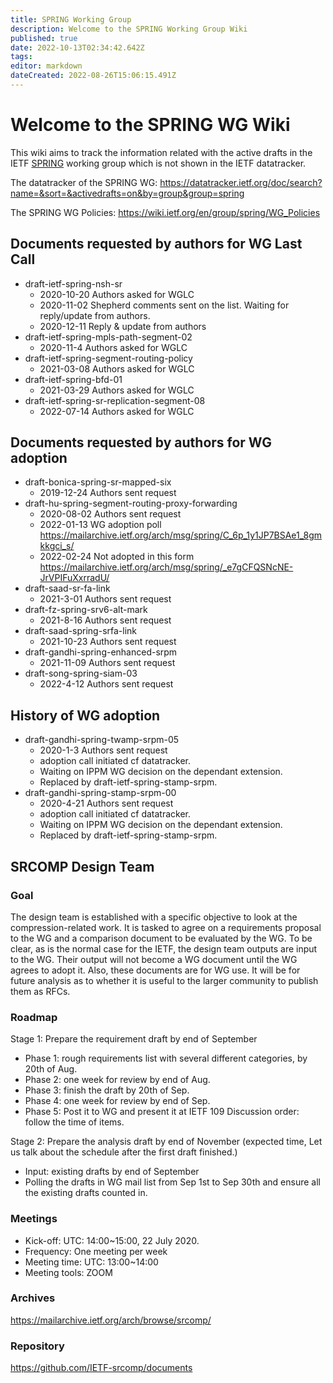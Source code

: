 ```yaml
---
title: SPRING Working Group
description: Welcome to the SPRING Working Group Wiki
published: true
date: 2022-10-13T02:34:42.642Z
tags: 
editor: markdown
dateCreated: 2022-08-26T15:06:15.491Z
---
```


# Welcome to the SPRING WG Wiki

This wiki aims to track the information related with the active drafts in the IETF [SPRING](https://datatracker.ietf.org/group/spring/) working group which is not shown in the IETF datatracker. 

The datatracker of the SPRING WG:
https://datatracker.ietf.org/doc/search?name=&sort=&activedrafts=on&by=group&group=spring

The SPRING WG Policies:
https://wiki.ietf.org/en/group/spring/WG_Policies


## Documents requested by authors for WG Last Call
* draft-ietf-spring-nsh-sr 
   * 2020-10-20 Authors asked for WGLC
   * 2020-11-02 Shepherd comments sent on the list. Waiting for reply/update from authors.
   * 2020-12-11 Reply & update from authors
* draft-ietf-spring-mpls-path-segment-02 
   * 2020-11-4 Authors asked for WGLC
* draft-ietf-spring-segment-routing-policy
   * 2021-03-08 Authors asked for WGLC
* draft-ietf-spring-bfd-01
   * 2021-03-29 Authors asked for WGLC
* draft-ietf-spring-sr-replication-segment-08
   * 2022-07-14 Authors asked for WGLC

## Documents requested by authors for WG adoption

* draft-bonica-spring-sr-mapped-six
   * 2019-12-24 Authors sent request
* draft-hu-spring-segment-routing-proxy-forwarding
   * 2020-08-02 Authors sent request
   * 2022-01-13 WG adoption poll https://mailarchive.ietf.org/arch/msg/spring/C_6p_1y1JP7BSAe1_8gmkkgci_s/
   * 2022-02-24 Not adopted in this form https://mailarchive.ietf.org/arch/msg/spring/_e7gCFQSNcNE-JrVPIFuXxrradU/
* draft-saad-sr-fa-link
   * 2021-3-01 Authors sent request
* draft-fz-spring-srv6-alt-mark
   * 2021-8-16 Authors sent request
* draft-saad-spring-srfa-link
   * 2021-10-23 Authors sent request
* draft-gandhi-spring-enhanced-srpm
   * 2021-11-09 Authors sent request
* draft-song-spring-siam-03
   * 2022-4-12 Authors sent request

## History of WG adoption
* draft-gandhi-spring-twamp-srpm-05
   * 2020-1-3 Authors sent request
   * adoption call initiated cf datatracker.
   * Waiting on IPPM WG decision on the dependant extension.
   * Replaced by draft-ietf-spring-stamp-srpm.
* draft-gandhi-spring-stamp-srpm-00
   * 2020-4-21 Authors sent request
   * adoption call initiated cf datatracker.
   * Waiting on IPPM WG decision on the dependant extension.
   * Replaced by draft-ietf-spring-stamp-srpm.

## SRCOMP Design Team

### Goal 
The design team is established with a specific objective to look at the compression-related work. It is tasked to agree on a requirements proposal to the WG and a comparison document to be evaluated by the WG.  To be clear, as is the normal case for the IETF, the design team outputs are input to the WG.  Their output will not become a WG document until the WG agrees to adopt it.  Also, these documents are for WG use.  It will be for future analysis as to whether it is useful to the larger community to publish them as RFCs.

### Roadmap  
Stage 1: Prepare the requirement draft by end of September
-	Phase 1:  rough requirements list with several different categories, by 20th of Aug. 
-	Phase 2:  one week for review by end of Aug.
-	Phase 3:  finish the draft by 20th of Sep.
-	Phase 4:  one week for review by end of Sep.
-	Phase 5:  Post it to WG and present it at IETF 109 
   Discussion order: follow the time of items.

Stage 2: Prepare the analysis draft by end of November (expected time, Let us talk about the schedule after the first draft finished.)
-	Input: existing drafts by end of September
-	Polling the drafts in WG mail list from Sep 1st to Sep 30th and ensure all the existing drafts counted in. 

### Meetings  
- Kick-off: UTC: 14:00~15:00, 22 July 2020. 
- Frequency: One meeting per week
- Meeting time: UTC: 13:00~14:00
- Meeting tools: ZOOM

### Archives  
https://mailarchive.ietf.org/arch/browse/srcomp/

### Repository  
https://github.com/IETF-srcomp/documents